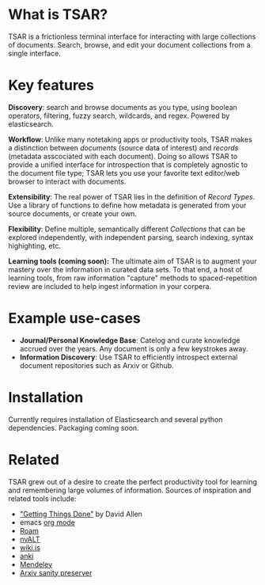 # What is TSAR?
TSAR is a frictionless terminal interface for interacting with large collections of documents.  Search, browse, and edit your document collections from a single interface.

# Key features
**Discovery**: search and browse documents as you type, using boolean operators, filtering, fuzzy search, wildcards, and regex.  Powered by elasticsearch.

**Workflow**: Unlike many notetaking apps or productivity tools, TSAR makes a distinction between *documents* (source data of interest) and *records* (metadata asscociated with each document).  Doing so allows TSAR to provide a unified interface for introspection that is completely agnostic to the document file type; TSAR lets you use your favorite text editor/web browser to interact with documents.

**Extensibility**: The real power of TSAR lies in the definition of *Record Types*.  Use a library of functions to define how metadata is generated from your source documents, or create your own.

**Flexibility**: Define multiple, semantically different *Collections* that can be explored independently, with independent parsing, search indexing, syntax highighting, etc.

**Learning tools (coming soon):**  The ultimate aim of TSAR is to augment your mastery over the information in curated data sets.  To that end, a host of learning tools, from raw information "capture" methods to spaced-repetition review are included to help ingest information in your corpera.


# Example use-cases
- **Journal/Personal Knowledge Base**: Catelog and curate knowledge accrued over the years.  Any document is only a few keystrokes away.
- **Information Discovery**: Use TSAR to efficiently introspect external document repositories such as Arxiv or Github.

# Installation
Currently requires installation of Elasticsearch and several python dependencies.  Packaging coming soon.

# Related

TSAR grew out of a desire to create the perfect productivity tool for learning and remembering large volumes of information.  Sources of inspiration and related tools include:

- ["Getting Things Done"](https://gettingthingsdone.com) by David Allen
- emacs [org mode](https://orgmode.org)
- [Roam](https://roamresearch.com)
- [nvALT](https://nvultra.com)
- [wiki.js](https://wiki.js.org)
- [anki](https://www.google.com/search?client=safari&rls=en&q=anki&ie=UTF-8&oe=UTF-8)
- [Mendeley](https://www.mendeley.com/?interaction_required=true)
- [Arxiv sanity preserver](https://www.google.com/search?client=safari&rls=en&q=arxiv+sanity+preserver&ie=UTF-8&oe=UTF-8)
